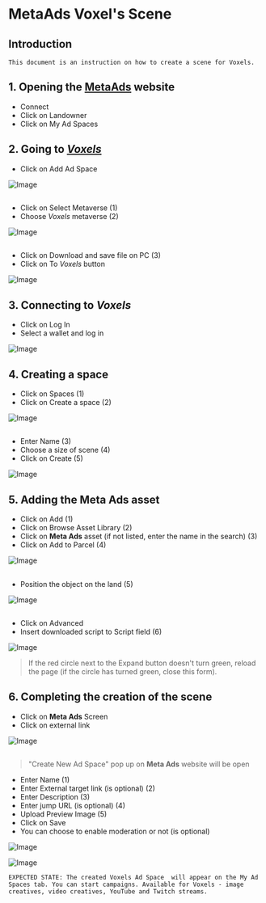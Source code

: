 # MetaAds Voxel's Scene

## Introduction

    This document is an instruction on how to create a scene for Voxels.

## 1. Opening the [**MetaAds**](https://metaads.team/main/) website

* Connect
* Click on Landowner
* Click on My Ad Spaces

## 2. Going to [*Voxels*](https://www.voxels.com/?ref=)

* Click on Add Ad Space

![Image](./media/14.png)
##

* Click on Select Metaverse (1)
* Choose *Voxels* metaverse (2)

![Image](./media/12.png)
##

* Click on Download and save file on PC (3)
* Click on To *Voxels* button

![Image](./media/13.png)

## 3. Connecting to *Voxels*

* Click on Log In
* Select a wallet and log in

![Image](./media/2.png)

## 4. Creating a space

* Click on Spaces (1)
* Click on Create a space (2)

![Image](./media/3.png)
##

* Enter Name (3)
* Choose a size of scene (4)
* Click on Create (5) 

![Image](./media/4.png) 

## 5. Adding the **Meta Ads** asset

* Click on Add (1)
* Click on Browse Asset Library (2)
* Click on **Meta Ads** asset (if not listed, enter the name in the search) (3)
* Click on Add to Parcel (4)

![Image](./media/6.png)
##

* Position the object on the land (5)

![Image](./media/7.png) 
##

* Click on Advanced 
* Insert downloaded script to Script field (6)


![Image](./media/8.png)

> If the red circle next to the Expand button doesn't turn green, reload the page (if the circle has turned green, close this form).

## 6. Completing the creation of the scene

* Click on **Meta Ads** Screen
* Click on external link

![Image](./media/9.png)
##

> "Create New Ad Space" pop up on **Meta Ads** website will be open

* Enter Name (1)
* Enter External target link (is optional) (2)
* Enter Description (3)
* Enter jump URL (is optional) (4)
* Upload Preview Image (5)
* Click on Save
* You can choose to enable moderation or not (is optional)

![Image](./media/10.png)

![Image](./media/11.png)

    EXPECTED STATE: The created Voxels Ad Space  will appear on the My Ad Spaces tab. You can start campaigns. Available for Voxels - image creatives, video creatives, YouTube and Twitch streams.

